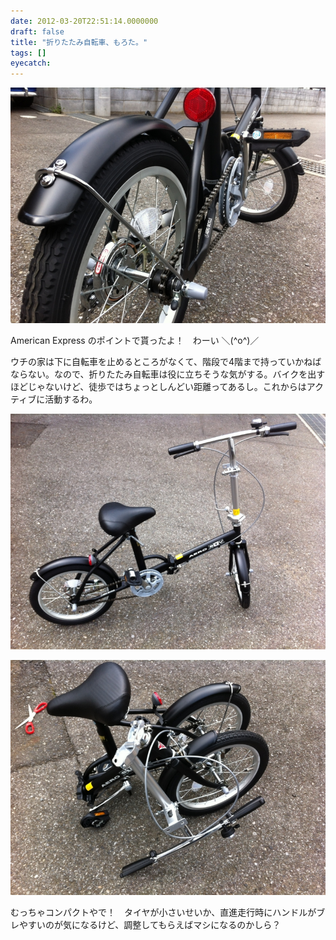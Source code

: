 ```yaml
---
date: 2012-03-20T22:51:14.0000000
draft: false
title: "折りたたみ自転車、もろた。"
tags: []
eyecatch: 
---
```

<p><img src="20120320122833.jpg" alt="f:id:daruyanagi:20120320122833j:plain" title="f:id:daruyanagi:20120320122833j:plain" class="hatena-fotolife"></p><p>American Express のポイントで貰ったよ！　わーい ＼(^o^)／</p><p>ウチの家は下に自転車を止めるところがなくて、階段で4階まで持っていかねばならない。なので、折りたたみ自転車は役に立ちそうな気がする。バイクを出すほどじゃないけど、徒歩ではちょっとしんどい距離ってあるし。これからはアクティブに活動するわ。</p><p><img src="20120320122826.jpg" alt="f:id:daruyanagi:20120320122826j:plain" title="f:id:daruyanagi:20120320122826j:plain" class="hatena-fotolife"></p><p><img src="20120320123047.jpg" alt="f:id:daruyanagi:20120320123047j:plain" title="f:id:daruyanagi:20120320123047j:plain" class="hatena-fotolife"></p><p>むっちゃコンパクトやで！　タイヤが小さいせいか、直進走行時にハンドルがブレやすいのが気になるけど、調整してもらえばマシになるのかしら？</p>
